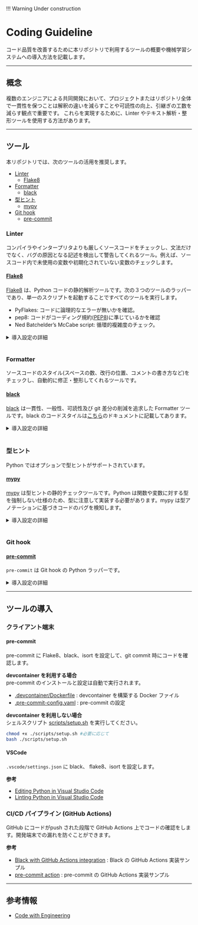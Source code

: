 !!! Warning
    Under construction
    
# Coding Guideline

コード品質を改善するために本リポジトリで利用するツールの概要や機械学習システムへの導入方法を記載します。


---
## 概念
複数のエンジニアによる共同開発において、プロジェクトまたはリポジトリ全体で一貫性を保つことは解釈の違いを減らすことや可読性の向上、引継ぎの工数を減らす観点で重要です。
これらを実現するために、Linter やテキスト解析・整形ツールを使用する方法があります。

---
## ツール
本リポジトリでは、次のツールの活用を推奨します。

- [Linter](#linter)
    - [Flake8](#flake8)
- [Formatter](#formatter)
    - [black](#black)
- [型ヒント](#型ヒント)
    - [mypy](#mypy) 
- [Git hook](#git-hook)
    - [pre-commit](#pre-commit)

### Linter
コンパイラやインタープリタよりも厳しくソースコードをチェックし、文法だけでなく、バグの原因となる記述を検出して警告してくれるツール。例えば、ソースコード内で未使用の変数や初期化されていない変数のチェックします。

#### <u>Flake8</u>
[Flake8](https://flake8.pycqa.org/en/latest/#) は、Python コードの静的解析ツールです。次の３つのツールのラッパーであり、単一のスクリプトを起動することですべてのツールを実行します。

- PyFlakes: コードに論理的なエラーが無いかを確認。
- pep8: コードがコーディング規約([PEP8](https://pep8.readthedocs.io/en/latest/))に準じているかを確認
- Ned Batchelder’s McCabe script: 循環的複雑度のチェック。

<details>
<summary>導入設定の詳細</summary>
<br/>

1. flake8 のインストール
```sh
pip install flake8
```
2. flake8 によるチェックの実行
```sh
flake8 <任意のディレクトリ or Pythonファイル> # チェックしたい対象を指定して実行
```
3. コードの修正箇所の表示 (show-sourceオプションの指定)
```sh
flake8 --show-source <任意のディレクトリ or Pythonファイル> # チェックしたいファイルを指定して実行
```

</details>

<br/>

### Formatter
ソースコードのスタイル(スペースの数、改行の位置、コメントの書き方など)をチェックし、自動的に修正・整形してくれるツールです。

#### <u>black</u>
[black](https://black.readthedocs.io/en/stable/index.html) は一貫性、一般性、可読性及び git 差分の削減を追求した Formatter ツールです。black のコードスタイルは[こちら](https://black.readthedocs.io/en/stable/the_black_code_style/current_style.html)のドキュメントに記載してあります。

<details>
<summary>導入設定の詳細</summary>
<br/>

1. black のインストール

```sh
# 通常
pip install black

# jupyter notebookを対象とする場合
pip install black[jupyter] 
```

2. black によるフォーマットの実行

```sh
black <任意のディレクトリ or Pythonファイル> # チェックしたい対象を指定して実行
```
※ git hookの設定 (githookについては本ページの下の方で解説あり)
git commit 前に black が自動実行されるようにするためには、Git で管理しているプロジェクトディレクトリの`.git/hooks/pre-commit`ファイルに下記の記述をすることで可能です。

```sh:pre-commit
#!/bin/bash
black .
```

実行可能なファイルへ権限を付与します。

```sh
chmod +x .git/hooks/pre-commit
```


※ black を利用していることを示すバッジをREADME.mdに表記する方法

[![Code style: black](https://img.shields.io/badge/code%20style-black-000000.svg)](https://github.com/psf/black)

▼ こちらを記述。
```md
[![Code style: black](https://img.shields.io/badge/code%20style-black-000000.svg)](https://github.com/psf/black)
```
</details>
<br/>

### 型ヒント
Python ではオプションで型ヒントがサポートされています。
#### <u>mypy</u>

[mypy](https://mypy.readthedocs.io/en/stable/index.html#) は型ヒントの静的チェックツールです。Python は関数や変数に対する型を強制しない仕様のため、型に注意して実装する必要があります。mypy は型アノテーションに基づきコードのバグを検知します。

<details>
<summary>導入設定の詳細</summary>
<br/>

1. mypy のインストール
```sh
pip install mypy
```

2. 設定
型情報を保持する stub ファイルが存在しないパッケージに対するエラーを除外するために、次のように _mypy.ini_ に ignore_missing_imports = True を記載します。
```
[mypy-numpy]
ignore_missing_imports = True

[mypy-pandas.*]
ignore_missing_imports = True

[mypy-sklearn.*]
ignore_missing_imports = True

[mypy-matplotlib.*]
ignore_missing_imports = True

[mypy-mlflow.*]
ignore_missing_imports = True

[mypy-azureml.*]
ignore_missing_imports = True

[mypy-dateutil.*]
ignore_missing_imports = True
```

3. mypy による型チェックの実行
```bash
$ mypy train.py
Success: no issues found in 1 source file
```


</details>
<br/>

### Git hook
#### <u>pre-commit</u>
`pre-commit` は Git hook の Python ラッパーです。

<details>
<summary>導入設定の詳細</summary>
<br/>

1. pre-commit のインストール

```bash
$ pip install pre-commit
```

2. サンプルの設定ファイルの生成

```bash
$ pre-commit sample-config > .pre-commit-config.yaml
```

3. git hook へのインストール

```bash
$ pre-commit install
```

4. 設定 (.pre-commit-config.yaml)

```yml
repos:
# サンプルで生成されるもの (pre-commit sample-config > .pre-commit-config.yaml)
-   repo: https://github.com/pre-commit/pre-commit-hooks
    rev: v4.3.0
    hooks:
    -   id: trailing-whitespace
    - id: no-commit-to-branch
        args: [--branch, main]
    -   id: end-of-file-fixer
    -   id: check-yaml
    -   id: check-added-large-files
```

5. pre-commit の 実行

```bash
$ git commit -m "pre-commit demo"
[WARNING] Unstaged files detected.
[INFO] Stashing unstaged files to /home/vscode/.cache/pre-commit/patch1666333249-14074.
trim trailing whitespace.................................................Passed
don't commit to branch...................................................Passed
fix end of files.........................................................Passed
check yaml...............................................................Passed
check for added large files..............................................Passed
[INFO] Restored changes from /home/vscode/.cache/pre-commit/patch1666333249-14074.
[coding-guideline-v1 c101751] pre-commit demo
 2 files changed, 19 insertions(+), 20 deletions(-)
```
#### 参考
- [Git hooks](https://git-scm.com/book/en/v2/Customizing-Git-Git-Hooks)
- [pre-commit](https://pre-commit.com/)

</details>

---

## ツールの導入
### クライアント端末
#### pre-commit
pre-commit に Flake8、black、isort を設定して、git commit 時にコードを確認します。

**devcontainer を利用する場合**</br>
pre-commit のインストールと設定は自動で実行されます。
- [.devcontainer/Dockerfile](.devcontainer/Dockerfile) : devcontainer を構築する Docker ファイル
- [.pre-commit-config.yaml](.pre-commit-config.yaml) : pre-commit の設定

**devcontainer を利用しない場合**</br>
シェルスクリプト [scripts/setup.sh](scripts/setup.sh) を実行してください。

```sh
chmod +x ./scripts/setup.sh #必要に応じて
bash ./scripts/setup.sh
```

#### VSCode
`.vscode/settings.json` に black、 flake8、isort を設定します。

**参考**
- [Editing Python in Visual Studio Code](https://code.visualstudio.com/docs/python/editing)
- [Linting Python in Visual Studio Code](https://code.visualstudio.com/docs/python/linting)

### CI/CD パイプライン (GitHub Actions)
GitHub にコードがpush された段階で GitHub Actions 上でコードの確認をします。開発端末での漏れを防ぐことができます。

**参考**
- [Black with GitHub Actions integration](https://black.readthedocs.io/en/stable/integrations/github_actions.html) : Black の GitHub Actions 実装サンプル
- [pre-commit action](https://github.com/pre-commit/action) : pre-commit の GitHub Actions 実装サンプル


---

## 参考情報
- [Code with Engineering](https://microsoft.github.io/code-with-engineering-playbook/)
